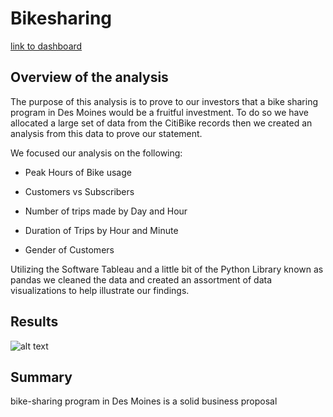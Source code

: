 # Bikesharing
[link to dashboard](https://public.tableau.com/profile/sebastian1233#!/vizhome/challenge_16102415900640/BikeSharingStory)
## Overview of the analysis
The purpose of this analysis is to prove to our investors that a bike sharing program in Des Moines would be a fruitful investment. To do so we have allocated a large set of data from the CitiBike records then we created an analysis from this data to prove our statement.

We focused our analysis on the following:

- Peak Hours of Bike usage

- Customers vs Subscribers

- Number of trips made by Day and Hour

- Duration of Trips by Hour and Minute

- Gender of Customers


Utilizing the Software Tableau and a little bit of the Python Library known as pandas we cleaned the data and created an assortment of data visualizations to help illustrate our findings. 


## Results
![alt text]("https://github.com/sebcampos/bikesharing/blob/master/images/CheckoutTimesbyGender.png?raw=true")





## Summary
bike-sharing program in Des Moines is a solid business proposal